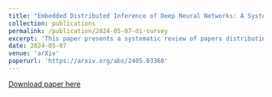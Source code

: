 ```yaml
---
title: "Embedded Distributed Inference of Deep Neural Networks: A Systematic Review"
collection: publications
permalink: /publication/2024-05-07-di-survey
excerpt: 'This paper presents a systematic review of papers distributing the execution of CNNs across multiple devices.'
date: 2024-05-07
venue: 'arXiv'
paperurl: 'https://arxiv.org/abs/2405.03360'
---
```



[Download paper here](https://arxiv.org/abs/2405.03360)